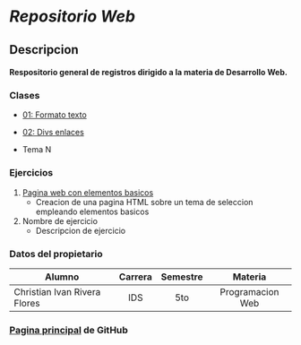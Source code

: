 # *Repositorio Web*

## Descripcion

#### Respositorio general de registros dirigido a la materia de Desarrollo Web.

### Clases

* [01: Formato texto](/01_formato_texto/index.html)

* [02: Divs enlaces](/02_divs_enlaces/index.html)

* Tema N

### Ejercicios

1. [Pagina web con elementos basicos](/Ejercicio_01/index.html)
    * Creacion de una pagina HTML sobre un tema de seleccion empleando elementos basicos
2. Nombre de ejercicio
    * Descripcion de ejercicio

### Datos del propietario

|Alumno|Carrera|Semestre|Materia|
|------------------------------|:-:|:-:|:--------------:|
|Christian Ivan Rivera Flores|IDS|5to|Programacion Web|

### [Pagina principal](https://civanrflores.github.io/Programacion-Web-2025/) de GitHub